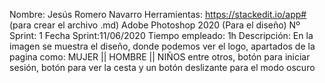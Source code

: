 ﻿


Nombre: Jesús Romero Navarro
Herramientas: 
https://stackedit.io/app#  (para crear el archivo .md)
Adobe Photoshop 2020 (Para el diseño)
Nº Sprint: 1
Fecha Sprint:11/06/2020
Tiempo empleado: 1h
Descripción:	En la imagen se muestra el diseño, donde podemos ver el logo, apartados de la pagina como: MUJER || HOMBRE || NIÑOS entre otros, botón para iniciar sesión, botón para ver la cesta y un botón deslizante para el modo oscuro


